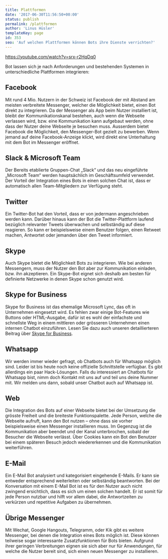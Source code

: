 ```yaml
---
title: Plattformen
date: '2017-06-30T11:56:50+00:00'
status: publish
permalink: /plattformen
author: 'Linus Hüsler'
templateKey: page
id: 353
seo: 'Auf welchen Plattformen können Bots ihre Dienste verrichten?'
---
```


<https://youtube.com/watch?v=srx-r2HqDq0>

Bot lassen sich je nach Anforderungen und bestehenden Systemen in unterschiedliche Plattformen integrieren:

## Facebook

Mit rund 4 Mio. Nutzern in der Schweiz ist Facebook der mit Abstand am meisten verbreitete Messenger, welcher die Möglichkeit bietet, einen Bot direkt zu integrieren. Da der Messenger als App beim Nutzer installiert ist, bleibt der Kommunikationskanal bestehen, auch wenn die Webseite verlassen wird, bzw. eine Kommunikation kann aufgebaut werden, ohne dass der Nutzer deine Webseite je besuchen muss. Ausserdem bietet Facebook die Möglichkeit, den Messenger-Bot gezielt zu bewerben. Wenn jemand auf deine Facebook-Anzeige klickt, wird direkt eine Unterhaltung mit dem Bot im Messenger eröffnet.

## Slack &amp; Microsoft Team

Der Bereits etablierte Gruppen-Chat „Slack“ und das neu eingeführte „Microsoft Team“ werden hauptsächlich im Geschäftsumfeld verwendet. Der Vorteil der Integration eines Bots in einen solchen Chat ist, dass er automatisch allen Team-Mitgliedern zur Verfügung steht.

## Twitter

Ein Twitter-Bot hat den Vorteil, dass er von jedermann angeschrieben werden kann. Darüber hinaus kann der Bot die Twitter-Plattform laufend bezüglich relevanter Tweets überwachen und selbständig auf diese reagieren. So kann er beispielsweise einem Benutzer folgen, einen Retweet machen, Antwortet oder jemanden über den Tweet informiert.

## Skype

Auch Skype bietet die Möglichkeit Bots zu integrieren. Wie bei anderen Messengern, muss der Nutzer den Bot aber zur Kommunikation einladen, bzw. ihn akzeptieren. Ein Skype-Bot eignet sich deshalb am besten für definierte Netzwerke in denen Skype schon genutzt wird.

## Skype for Business

Skype for Business ist das ehemalige Microsoft Lync, das oft in Unternehmen eingesetzt wird. Es fehlen zwar einige Bot-Features wie Buttons oder HTML-Ausgabe, dafür ist es wohl der einfachste und schnellste Weg in einem mittleren oder grösseren Unternehmen einen internen Chatbot einzuführen. Lesen Sie dazu auch unseren detaillierteren Beitrag über [Skype for Business](https://www.botfabrik.ch/2018/01/08/chatbot-fuer-skype-for-business/).

## Whatsapp

Wir werden immer wieder gefragt, ob Chatbots auch für Whatsapp möglich sind. Leider ist bis heute noch keine offizielle Schnittstelle verfügbar. Es gibt allerdings ein paar Hack-Lösungen. Falls du interessiert an Chatbots für Whatsapp bist, nimm doch Kontakt mit uns auf und teil uns deine Nummer mit. Wir melden uns dann, sobald unser Chatbot auch auf Whatsapp ist.

## Web

Die Integration des Bots auf einer Webseite bietet bei der Umsetzung die grösste Freiheit und die breiteste Funktionspalette. Jede Person, welche die Webseite aufruft, kann den Bot nutzen – ohne dass sie vorher beispielsweise einen Messenger installieren muss. Im Gegenzug ist die Kommunikation aber beendet und der Kanal unterbrochen, sobald der Besucher die Webseite verlässt. Über Cookies kann ein Bot den Benutzer bei einem späteren Besuch jedoch wiedererkennen und die Kommunikation weiterführen.

## E-Mail

Ein E-Mail Bot analysiert und kategorisiert eingehende E-Mails. Er kann sie entweder entsprechend weiterleiten oder selbständig beantworten. Bei der Konversation mit einem E-Mail Bot ist es für den Nutzer auch nicht zwingend ersichtlich, dass es sich um einen solchen handelt. Er ist somit für jede Person nutzbar und hilft vor allem dabei, die Antwortzeiten zu verkürzen und repetitive Aufgaben zu übernehmen.

## Übrige Messenger

Mit Wechat, Google Hangouts, Telegramm, oder Kik gibt es weitere Messenger, bei denen die Integration eines Bots möglich ist. Diese können teilweise sogar interessante Zusatzfunktionen für Bots bieten. Aufgrund ihrer geringen Verbreitungen eignen sie sich aber nur für Anwendungen, für welche die Nutzer bereit sind, sich einen neuen Messenger zu installieren.
